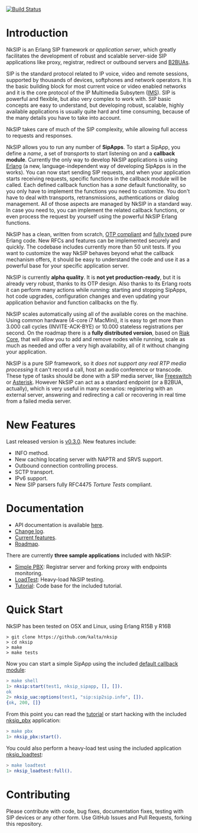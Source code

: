 [![Build Status](https://travis-ci.org/kalta/nksip.png?branch=master)](https://travis-ci.org/kalta/nksip)

Introduction
============

NkSIP is an Erlang SIP framework or _application server_, which greatly facilitates the development of robust and scalable server-side SIP applications like proxy, registrar, redirect or outbound servers and [B2BUAs](http://en.wikipedia.org/wiki/Back-to-back_user_agent).

SIP is the standard protocol related to IP voice, video and remote sessions, supported by thousands of devices, softphones and network operators. It is the basic building block for most current voice or video enabled networks and it is the core protocol of the IP Multimedia Subsytem ([IMS](https://en.wikipedia.org/wiki/IP_Multimedia_Subsystem)). SIP is powerful and flexible, but also very complex to work with. SIP basic concepts are easy to understand, but developing robust, scalable, highly available applications is usually quite hard and time consuming, because of the many details you have to take into account.

NkSIP takes care of much of the SIP complexity, while allowing full access to requests and responses. 

NkSIP allows you to run any number of **SipApps**. To start a SipApp, you define a _name_, a set of _transports_ to start listening on and a **callback module**. Currently the only way to develop NkSIP applications is using [Erlang]("http://www.erlang.org") (a new, language-independent way of developing SipApps is in the works). You can now start sending SIP requests, and when your application starts receiving requests, specific functions in the callback module will be called. Each defined callback function has a _sane_ default functionality, so you only have to implement the functions you need to customize. You don't have to deal with transports, retransmissions, authentications or dialog management. All of those aspects are managed by NkSIP in a standard way. In case you need to, you can implement the related callback functions, or even process the request by yourself using the powerful NkSIP Erlang functions.

NkSIP has a clean, written from scratch, [OTP compliant](http://www.erlang.org/doc/design_principles/users_guide.html) and [fully typed](http://www.erlang.org/doc/reference_manual/typespec.html) pure Erlang code. New RFCs and features can be implemented securely and quickly. The codebase includes currently more than 50 unit tests. If you want to customize the way NkSIP behaves beyond what the callback mechanism offers, it should be easy to understand the code and use it as a powerful base for your specific application server.

NkSIP is currently **alpha quality**. It is **not yet production-ready**, but it is already very robust, thanks to its OTP design. Also thanks to its Erlang roots it can perform many actions while running: starting and stopping SipApps, hot code upgrades, configuration changes and even updating your application behavior and  function callbacks on the fly.

NkSIP scales automatically using all of the available cores on the machine. Using common hardware (4-core i7 MacMini), it is easy to get more than 3.000 call cycles (INVITE-ACK-BYE) or 10.000 stateless registrations per second. On the roadmap there is a **fully distributed version**, based on [Riak Core](https://github.com/basho/riak_core), that will allow you to add and remove nodes while running, scale as much as needed and offer a very high availability, all of it without changing your application.

NkSIP is a pure SIP framework, so it _does not support any real RTP media processing_ it can't record a call, host an audio conference or transcode. These type of tasks should be done with a SIP media server, like [Freeswitch](http://www.freeswitch.org) or [Asterisk](http://www.asterisk.org). However NkSIP can act as a standard endpoint (or a B2BUA, actually), which is very useful in many scenarios: registering with an external server, answering and redirecting a call or recovering in real time from a failed media server.


New Features
============

Last released version is [v0.3.0](https://github.com/kalta/nksip/releases/tag/v0.3.0). New features include:

* INFO method.
* New caching locating server with NAPTR and SRVS support.
* Outbound connection controlling process.
* SCTP transport.
* IPv6 support.
* New SIP parsers fully RFC4475 _Torture Tests_ compliant.


Documentation
=============

* API documentation is available [here](http://kalta.github.io/nksip).
* [Change log](doc/CHANGELOG.md).
* [Current features](doc/FEATURES.md).
* [Roadmap](doc/ROADMAP.md).

There are currently **three sample applications** included with NkSIP:
 * [Simple PBX](http://kalta.github.io/nksip/docs/v0.2.0/nksip_pbx/index.html): Registrar server and forking proxy with endpoints monitoring.
 * [LoadTest](http://kalta.github.io/nksip/docs/v0.2.0/nksip_loadtest/index.html): Heavy-load NkSIP testing. 
 * [Tutorial](doc/TUTORIAL.md): Code base for the included tutorial.



Quick Start
===========

NkSIP has been tested on OSX and Linux, using Erlang R15B y R16B

```
> git clone https://github.com/kalta/nksip
> cd nksip
> make
> make tests
```

Now you can start a simple SipApp using the included [default callback module](src/nksip_sipapp.erl):
```erlang
> make shell
1> nksip:start(test1, nksip_sipapp, [], []).
ok
2> nksip_uac:options(test1, "sip:sip2sip.info", []).
{ok, 200, []}
```
 
From this point you can read the [tutorial](doc/TUTORIAL.md) or start hacking with the included [nksip_pbx](http://kalta.github.io/nksip/docs/v0.1.0/nksip_pbx/index.html) application:
```erlang
> make pbx
1> nksip_pbx:start().
```

You could also perform a heavy-load test using the included application [nksip_loadtest](http://kalta.github.io/nksip/docs/v0.1.0/nksip_loadtest/index.html):
```erlang
> make loadtest
1> nksip_loadtest:full().
```


Contributing
============

Please contribute with code, bug fixes, documentation fixes, testing with SIP devices or any other form. Use 
GitHub Issues and Pull Requests, forking this repository.

